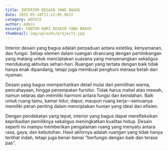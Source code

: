 ```yaml
---
title: INTERIOR DESAIN YANG BAGUS
date: 2025-05-18T11:22:05.967Z
category: ADVICE
author: Admin
excerpt: CONTOH DARI DESAIN YANG BAGUS
thumbnail: img/uploads/project1.jpg
---
```

<!--StartFragment-->

Interior desain yang bagus adalah perpaduan antara estetika, kenyamanan, dan fungsi. Setiap elemen dalam ruangan dirancang dengan pertimbangan yang matang untuk menciptakan suasana yang menyenangkan sekaligus mendukung aktivitas sehari-hari. Ruangan yang tertata dengan baik tidak hanya enak dipandang, tetapi juga membuat penghuni merasa betah dan nyaman.

Desain yang bagus memperhatikan detail mulai dari pemilihan warna, pencahayaan, hingga penempatan furnitur. Tidak harus mahal atau mewah, namun selaras dan memiliki harmoni antara fungsi dan keindahan. Baik untuk ruang tamu, kamar tidur, dapur, maupun ruang kerja—semuanya memiliki peran penting dalam menciptakan hunian yang ideal dan efisien.

Dengan pendekatan yang tepat, interior yang bagus dapat merefleksikan kepribadian pemiliknya sekaligus meningkatkan kualitas hidup. Desain seperti ini mampu memberikan pengalaman ruang yang menyatu antara rasa, gaya, dan kebutuhan. Hasil akhirnya adalah ruangan yang tidak hanya terlihat indah, tetapi juga benar-benar “berfungsi dengan baik dan terasa pas”.

<!--EndFragment-->